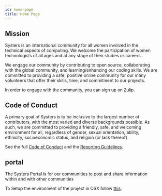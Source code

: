 ```yaml
---
id: home-page
title: Home Page
---
```


## Mission
Systers is an international community for all women involved in the technical aspects of computing. We welcome the participation of women technologists of all ages and at any stage of their studies or careers.  

We engage our community by contributing to open source, collaborating with the global community, and learning/enhancing our coding skills.  We are committed to providing a safe, positive online community for our many volunteers that offer their skills, time, and commitment to our projects.

In order to engage with the community, you can sign up on Zulip.

## Code of Conduct
A primary goal of Systers is to be inclusive to the largest number of contributors, with the most varied and diverse backgrounds possible. As such, we are committed to providing a friendly, safe, and welcoming environment for all, regardless of gender, sexual orientation, ability, ethnicity, socioeconomic status, and religion (or lack thereof).

See the full [Code of Conduct](https://github.com/systers/portal/blob/master/code_of_conduct.md) and the [Reporting Guidelines](https://github.com/systers/portal/blob/master/reporting_guidelines.md).

## portal
The Systers Portal is for our communities to post and share information within and with other communities

To Setup the environment of the project in OSX follow [this](https://github.com/systers/portal/wiki/Installation-Instructions-for-MacOS).
